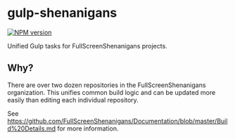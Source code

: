 # gulp-shenanigans
[![NPM version](https://badge.fury.io/js/gulp-shenanigans.svg)](http://badge.fury.io/js/gulp-shenanigans)

Unified Gulp tasks for FullScreenShenanigans projects.

## Why?

There are over two dozen repositories in the FullScreenShenanigans organization.
This unifies common build logic and can be updated more easily than editing each individual repository.

See https://github.com/FullScreenShenanigans/Documentation/blob/master/Build%20Details.md for more information.
